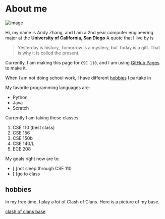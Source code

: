 # About me

![image](https://github.com/AndyZng/GitHub-Pages/assets/115373033/f7447db3-d58d-4eb4-a80a-02d4d0f74291)


Hi, my name is Andy Zhang, and I am a 2nd year computer engineering major at the **University of California, San Diego** 
A quote that I live by is 
> Yesterday is history, Tomorrow is a mystery, but Today is a gift. That is why it is called the present.

Currently, I am making this page for `CSE 110`, and I am using [GitHub Pages](https://pages.github.com/) to make it.

When I am not doing school work, I have different [hobbies](#hobbies) I partake in 

My favorite programming languages are:

- Python
- Java
- Scratch

Currently I am taking these classes:

1. CSE 110 (best class)
2. CSE 156
3. CSE 150b
4. CSE 140/L
5. ECE 208

My goals right now are to:

- [ ]not sleep through CSE 110
- [ ]go to class

## hobbies
In my free time, I play a lot of Clash of Clans. Here is a picture of my base.  

[clash of clans base](https://github.com/AndyZng/GitHub-Pages/assets/115373033/3faf2f61-f2fb-453f-8f2d-46611721e3a0)

